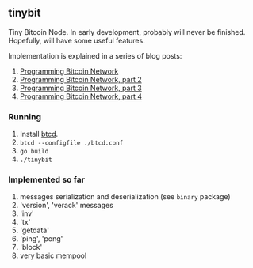 ## tinybit

Tiny Bitcoin Node. In early development, probably will never be finished. Hopefully, will have some useful features.

Implementation is explained in a series of blog posts:

1. [Programming Bitcoin Network](https://jeiwan.net/posts/programming-bitcoin-network/)
1. [Programming Bitcoin Network, part 2](https://jeiwan.net/posts/programming-bitcoin-network-2/)
1. [Programming Bitcoin Network, part 3](https://jeiwan.net/posts/programming-bitcoin-network-3/)
1. [Programming Bitcoin Network, part 4](https://jeiwan.net/posts/programming-bitcoin-network-4/)

### Running
1. Install [btcd](https://github.com/btcsuite/btcd).
1. `btcd --configfile ./btcd.conf`
1. `go build`
1. `./tinybit`


### Implemented so far

1. messages serialization and deserialization (see `binary` package)
1. 'version', 'verack' messages
1. 'inv'
1. 'tx'
1. 'getdata'
1. 'ping', 'pong'
1. 'block'
1. very basic mempool


